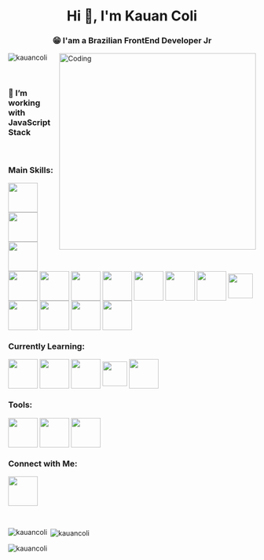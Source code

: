 <h1 align="center">Hi 👋, I'm Kauan Coli</h1>
<h3 align="center">😁 I'am a Brazilian FrontEnd Developer Jr</h3>
<img align="right" alt="Coding" width="400" src="https://media0.giphy.com/media/v1.Y2lkPTc5MGI3NjExOTAyZTg4YzQ1ZmZhMTEzMGMyN2NiNTBlYzQ0MTk3YWUzYTFhZmE3NiZjdD1n/qgQUggAC3Pfv687qPC/giphy.gif">

<p align="left"> <img src="https://komarev.com/ghpvc/?username=kauancoli&label=Profile%20views&color=0e75b6&style=flat" alt="kauancoli" /> </p>

<br>

### 🔭 I’m working with **JavaScript Stack**

<div style="display: inline_block"><br>  
  
  ### Main Skills:
  <img align="center" height="60" width="60" src="https://cdn.jsdelivr.net/gh/devicons/devicon/icons/react/react-original.svg"/>
  <img align="center" height="60" width="60" src="https://cdn.jsdelivr.net/gh/devicons/devicon/icons/typescript/typescript-original.svg"/>
  <img align="center" height="60" width="60" src="https://cdn.jsdelivr.net/gh/devicons/devicon/icons/javascript/javascript-original.svg"/>
  <img align="center" height="60" width="60" src="https://cdn.jsdelivr.net/gh/devicons/devicon/icons/nextjs/nextjs-line.svg"/>
  <img align="center" height="60" width="60" src="https://cdn.jsdelivr.net/gh/devicons/devicon/icons/git/git-original.svg"/>  
  <img align="center" height="60" width="60" src="https://cdn.jsdelivr.net/gh/devicons/devicon/icons/tailwindcss/tailwindcss-plain.svg"/>
  <img align="center" height="60" width="60" src="https://cdn.jsdelivr.net/gh/devicons/devicon/icons/sass/sass-original.svg"/>
  <img align="center" height="60" width="60" src="https://cdn.jsdelivr.net/gh/devicons/devicon/icons/wordpress/wordpress-plain.svg"/>
  <img align="center" height="60" width="60" src="https://cdn.jsdelivr.net/gh/devicons/devicon/icons/mysql/mysql-plain-wordmark.svg"/>  
  <img align="center" height="60" width="60" src="https://cdn.jsdelivr.net/gh/devicons/devicon/icons/threejs/threejs-original.svg"/>
  <img align="center" height="50" width="50" src="https://cdn.jsdelivr.net/gh/devicons/devicon/icons/csharp/csharp-original.svg"/>
  <img align="center" height="60" width="60" src="https://cdn.jsdelivr.net/gh/devicons/devicon/icons/php/php-original.svg"/>
  <img align="center" height="60" width="60" src="https://cdn.jsdelivr.net/gh/devicons/devicon/icons/vuejs/vuejs-original.svg"/>
  <img align="center" height="60" width="60" src="https://cdn.jsdelivr.net/gh/devicons/devicon/icons/python/python-original.svg"/>
  <img align="center" height="60" width="60" src="https://cdn.jsdelivr.net/gh/devicons/devicon/icons/cplusplus/cplusplus-original.svg"/>

  ### Currently Learning:
  <img align="center" height="60" width="60" src="https://cdn.jsdelivr.net/gh/devicons/devicon/icons/nodejs/nodejs-original.svg"/>
  <img align="center" height="60" width="60" src="https://cdn.jsdelivr.net/gh/devicons/devicon/icons/mongodb/mongodb-original.svg"/>
  <img align="center" height="60" width="60" src="https://cdn.jsdelivr.net/gh/devicons/devicon/icons/express/express-original.svg"/>
  <img align="center" height="50" width="50" src="https://cdn.jsdelivr.net/gh/devicons/devicon/icons/java/java-original.svg"/>
  <img align="center" height="60" width="60" src="https://cdn.jsdelivr.net/gh/devicons/devicon/icons/ruby/ruby-original.svg"/>

  ### Tools:
  <img align="center" height="60" width="60" src="https://cdn.jsdelivr.net/gh/devicons/devicon/icons/vscode/vscode-original.svg"/>
  <img align="center" height="60" width="60" src="https://cdn.jsdelivr.net/gh/devicons/devicon/icons/visualstudio/visualstudio-plain.svg"/>
  <img align="center" height="60" width="60" src="https://cdn.jsdelivr.net/gh/devicons/devicon/icons/github/github-original.svg" />

  ### Connect with Me:
  <a href="https://linkedin.com/in/kauan-coli" target="blank">  <img align="center" height="60" width="60" src="https://cdn.jsdelivr.net/gh/devicons/devicon/icons/linkedin/linkedin-original.svg"/></a>
</div>

<br>

<div>
  <p><img align="left" src="https://github-readme-stats.vercel.app/api/top-langs?username=kauancoli&show_icons=true&locale=en&layout=compact" alt="kauancoli" /></p>

  <p>&nbsp;<img align="center" src="https://github-readme-stats.vercel.app/api?username=kauancoli&show_icons=true&locale=en" alt="kauancoli" /></p>

  <p><img align="center" src="https://github-readme-streak-stats.herokuapp.com/?user=kauancoli&" alt="kauancoli" /></p>
</div>
